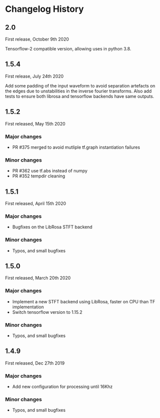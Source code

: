 # Changelog History

## 2.0

First release, October 9th 2020

Tensorflow-2 compatible version, allowing uses in python 3.8.

## 1.5.4

First release, July 24th 2020

Add some padding of the input waveform to avoid separation artefacts on the edges due to unstabilities in the inverse fourier transforms.
Also add tests to ensure both librosa and tensorflow backends have same outputs.

## 1.5.2

First released, May 15th 2020

### Major changes

* PR #375 merged to avoid mutliple tf.graph instantiation failures

### Minor changes

* PR #362 use tf.abs instead of numpy
* PR #352 tempdir cleaning


## 1.5.1

First released, April 15th 2020

### Major changes

* Bugfixes on the LibRosa STFT backend

### Minor changes

* Typos, and small bugfixes

## 1.5.0

First released, March 20th 2020

### Major changes

* Implement a new STFT backend using LibRosa, faster on CPU than TF implementation
* Switch tensorflow version to 1.15.2

### Minor changes

* Typos, and small bugfixes

## 1.4.9

First released, Dec 27th 2019

### Major changes

* Add new configuration for processing until 16Khz

### Minor changes

* Typos, and small bugfixes